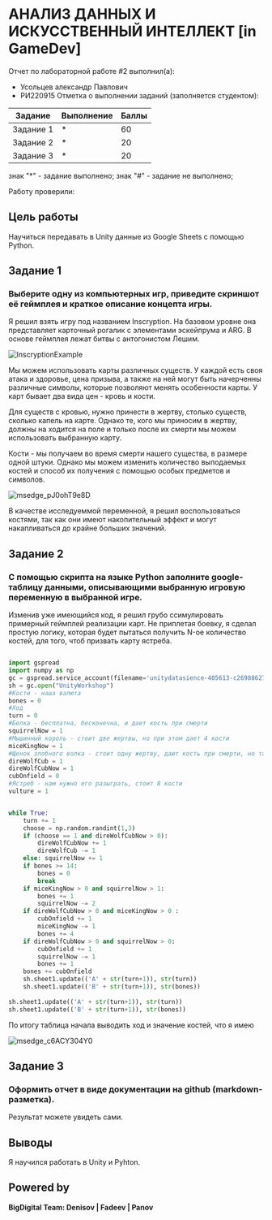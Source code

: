 # АНАЛИЗ ДАННЫХ И ИСКУССТВЕННЫЙ ИНТЕЛЛЕКТ [in GameDev]
Отчет по лабораторной работе #2 выполнил(а):
- Усольцев александр Павлович
- РИ220915
Отметка о выполнении заданий (заполняется студентом):

| Задание | Выполнение | Баллы |
| ------ | ------ | ------ |
| Задание 1 | * | 60 |
| Задание 2 | * | 20 |
| Задание 3 | * | 20 |

знак "*" - задание выполнено; знак "#" - задание не выполнено;

Работу проверили:


## Цель работы
Научиться передавать в Unity данные из Google Sheets с помощью Python.

## Задание 1
### Выберите одну из компьютерных игр, приведите скриншот её геймплея и краткое описание концепта игры.

Я решил взять игру под названием Inscryption. На базовом уровне она представляет карточный рогалик с элементами эскейпрума и ARG. В основе геймплея лежат битвы с антогонистом Лешим.

![InscryptionExample](https://github.com/Alexnearsalt/Data-analysis/assets/130209675/a2b2b35e-d3b3-4a98-9f2e-eddba45c49ad)

Мы можем использовать карты различных существ. У каждой есть своя атака и здоровье, цена призыва, а также на ней могут быть начерченны различные символы, которые позволяют менять особенности карты.
У карт бывает два вида цен - кровь и кости.

Для существ с кровью, нужно принести в жертву, столько существ, сколько капель на карте. Однако те, кого мы приносим в жертву, 
должны на ходится на поле и только после их смерти мы можем использовать выбранную карту. 

Кости - мы получаем во время смерти нашего существа, в размере одной штуки. Однако мы можем изменить количество выподаемых костей и способ их получения с помощью особых 
предметов и символов.

![msedge_pJ0ohT9e8D](https://github.com/Alexnearsalt/Data-analysis/assets/130209675/97c31f55-8996-40c8-9d4e-3c95fbe0b14e)

В качестве исследуеммой переменной, я решил воспользоваться костями, так как они имеют накопительный эффект и могут накапливаться до крайне больших значений.

## Задание 2
### С помощью скрипта на языке Python заполните google-таблицу данными, описывающими выбранную игровую переменную в выбранной игре.

Изменив уже имеющийся код, я решил грубо ссимулировать примерный геймплей реализации карт. Не приплетая боевку, я сделал простую логику, которая будет пытаться получить 
N-ое количество костей, для того, чтоб призвать карту ястреба. 

```py

import gspread
import numpy as np
gc = gspread.service_account(filename='unitydatasience-405613-c26988627207.json')
sh = gc.open("UnityWorkshop")
#Кости - наша валюта
bones = 0
#Ход
turn = 0
#Белка - бесплатна, бесконечна, и дает кость при смерти
squirrelNow = 1
#Мышинный король - стоит две жертвы, но при этом дает 4 кости
miceKingNow = 1
#Щенок злобного волка - стоит одну жертву, дают кость при смерти, но также дает кость под коней хода
direWolfCub = 1
direWolfCubNow = 1
cubOnfield = 0
#Ястреб - нам нужно его разыграть, стоит 8 кости
vulture = 1


while True:
    turn += 1
    choose = np.random.randint(1,3)
    if (choose == 1 and direWolfCubNow > 0):
        direWolfCubNow += 1
        direWolfCub -= 1
    else: squirrelNow += 1    
    if bones >= 14: 
        bones = 0
        break
    if miceKingNow > 0 and squirrelNow > 1:
        bones += 1
        squirrelNow -= 2
    if direWolfCubNow > 0 and miceKingNow > 0 :
        cubOnfield += 1
        miceKingNow -= 1
        bones += 4
    if direWolfCubNow > 0 and squirrelNow > 0:
        cubOnfield += 1
        squirrelNow -= 1
        bones += 1
    bones += cubOnfield
    sh.sheet1.update(('A' + str(turn+1)), str(turn))
    sh.sheet1.update(('B' + str(turn+1)), str(bones))
    
sh.sheet1.update(('A' + str(turn+1)), str(turn))
sh.sheet1.update(('B' + str(turn+1)), str(bones))   

```

По итогу таблица начала выводить ход и значение костей, что я имею

![msedge_c6ACY304Y0](https://github.com/Alexnearsalt/Data-analysis/assets/130209675/1293850c-f59a-4c87-a09a-423c3d41c8b3)

## Задание 3
### Оформить отчет в виде документации на github (markdown-разметка).

Результат можете увидеть сами.

## Выводы

Я научился работать в Unity и Pyhton.

## Powered by

**BigDigital Team: Denisov | Fadeev | Panov**
